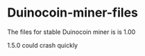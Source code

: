 # Duinocoin-miner-files
The files for stable  Duinocoin miner
is is 1.00


1.5.0 could crash quickly
